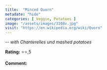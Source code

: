 ```yaml
---
title:  "Minced Quorn"
metadate: "hide"
categories: [ Veggie, Potatoes ]
image: "/assets/images/3108v.jpg"
visit: "https://en.wikipedia.org/wiki/Quorn"
---
```


_-- with Chanterelles und mashed potatoes_

**Rating:** ⭐️⭐️,5  
  
**Comment:**

